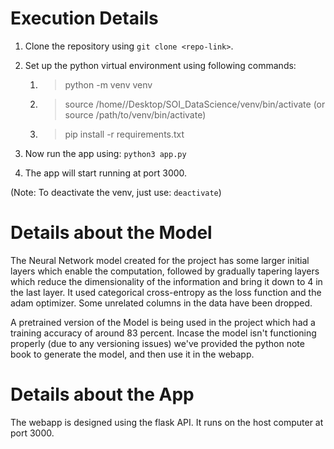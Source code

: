 # Execution Details

1. Clone the repository using `git clone <repo-link>`.

2. Set up the python virtual environment using following commands:
    1) > python -m venv venv
    2) > source /home/<username>/Desktop/SOI_DataScience/venv/bin/activate 
    (or source /path/to/venv/bin/activate)
    2) > pip install -r requirements.txt

3. Now run the app using: `python3 app.py`

4. The app will start running at port 3000.

(Note: To deactivate the venv, just use: `deactivate`)

# Details about the Model

The Neural Network model created for the project has some larger initial layers which enable the computation, followed by gradually tapering layers which reduce the dimensionality of the information and bring it down to 4 in the last layer. It used categorical cross-entropy as the loss function and the adam optimizer. Some unrelated columns in the data have been dropped.

A pretrained version of the Model is being used in the project which had a training accuracy of around 83 percent. Incase the model isn't functioning properly (due to any versioning issues) we've provided the python note book to generate the model, and then use it in the webapp.

# Details about the App

The webapp is designed using the flask API. It runs on the host computer at port 3000.